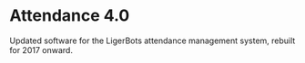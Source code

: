 # Attendance 4.0 #

Updated software for the LigerBots attendance management system, rebuilt for 2017 onward.